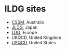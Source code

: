 # ILDG sites

* [CSSM](http://www.physics.adelaide.edu.au/cssm/), Australia
* [JLDG](http://www.jldg.org/), Japan
* [LDG](http://hpc.desy.de/ldg/), Europe
* UKQCD, United Kingdom
* [USQCD](http://www.usqcd.org/), United States
